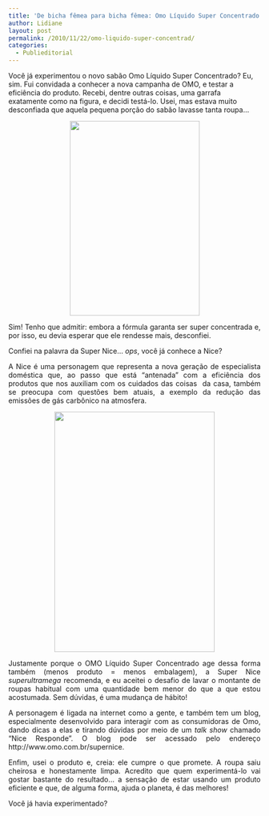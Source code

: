 ```yaml
---
title: 'De bicha fêmea para bicha fêmea: Omo Líquido Super Concentrado'
author: Lidiane
layout: post
permalink: /2010/11/22/omo-liquido-super-concentrad/
categories:
  - Publieditorial
---
```

Você já experimentou o novo sabão Omo Líquido Super Concentrado? Eu, sim. Fui convidada a conhecer a nova campanha de OMO, e testar a eficiência do produto. Recebi, dentre outras coisas, uma garrafa exatamente como na figura, e decidi testá-lo. Usei, mas estava muito desconfiada que aquela pequena porção do sabão lavasse tanta roupa…

<!--more-->

<p style="text-align: center;">
  <a href="https://www.trololodemulher.com.br/2010/11/OMO-Liquido-Super-Concentrado-2-produto.jpg"><img class="alignnone size-full wp-image-5511" title="OMO Líquido Super Concentrado (2) produto" src="https://www.trololodemulher.com.br/2010/11/OMO-Liquido-Super-Concentrado-2-produto.jpg" alt="" width="259" height="389" /></a>
</p>

<p style="text-align: justify;">
  Sim! Tenho que admitir: embora a fórmula garanta ser super concentrada e, por isso, eu devia esperar que ele rendesse mais, desconfiei.
</p>

<p style="text-align: justify;">
  Confiei na palavra da Super Nice… <em>ops</em>, você já conhece a Nice?
</p>

<p style="text-align: justify;">
  A Nice é uma personagem que representa a nova geração de especialista doméstica que, ao passo que está “antenada” com a eficiência dos produtos que nos auxiliam com os cuidados das coisas  da casa, também se preocupa com questões bem atuais, a exemplo da redução das emissões de gás carbônico na atmosfera.
</p>

<p style="text-align: center;">
  <a href="https://www.trololodemulher.com.br/2010/11/Super-Nice.jpg"><img class="alignnone size-full wp-image-5512" title="Super Nice" src="https://www.trololodemulher.com.br/2010/11/Super-Nice.jpg" alt="" width="320" height="480" /></a>
</p>

<p style="text-align: justify;">
  Justamente porque o OMO Líquido Super Concentrado age dessa forma também (menos produto = menos embalagem), a Super Nice <em>superultramega</em> recomenda, e eu aceitei o desafio de lavar o montante de roupas habitual com uma quantidade bem menor do que a que estou acostumada. Sem dúvidas, é uma mudança de hábito!
</p>

<p style="text-align: justify;">
  A personagem é ligada na internet como a gente, e também tem um blog, especialmente desenvolvido para interagir com as consumidoras de Omo, dando dicas a elas e tirando dúvidas por meio de um <em>talk show</em> chamado “Nice Responde”. O blog pode ser acessado pelo endereço http://www.omo.com.br/supernice.
</p>

<p style="text-align: justify;">
  Enfim, usei o produto e, creia: ele cumpre o que promete. A roupa saiu cheirosa e honestamente limpa. Acredito que quem experimentá-lo vai gostar bastante do resultado… a sensação de estar usando um produto eficiente e que, de alguma forma, ajuda o planeta, é das melhores!
</p>

<p style="text-align: justify;">
  Você já havia experimentado?
</p>